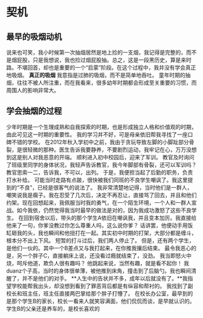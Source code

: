 # 契机
## 最早的吸烟动机
说来也可笑，我小时候第一次抽烟居然是地上捡的一支烟，我记得是完整的，而不是烟屁股，只是我想说，我也捡过烟屁股抽。总之，这是一段黑历史，算是来时路。不堪回首，却也是重要的一个“启蒙”阶段。在这个过程中，我并没有学会真正地吸烟。
**真正的吸烟** 我意指是过肺的吸烟，而不是简单地吞吐。
童年时期的抽烟，往往不被人所注重，而在我看来，很多幼年时期都会形成至关重要的习惯，而周围人的影响非常大。
## 学会抽烟的过程
少年时期是一个生理成熟和自我探索的时期，也是形成独立人格和价值观的时期，由此可见这一时期的重要性。
我的学习并不好，可是母亲依旧帮我寻找了一座口碑不错的学校。
在2012年秋入学初中之前，我由于贪玩导致左脚的小脚趾部分骨裂，是很轻微的那种。医生告诉我要静养，不要剧烈运动，我牢记在心，万万没想到这是别人对我恶意的开端。
顺利进入初中校园后，迎来了军训。
教官及时询问了班级里同学的身体状况，我轻声告诉教官，我今年脚部有骨裂，还可以军训吗？
教官思索一二，告诉我，不可以，出列。
于是，我便担当起了后勤的职务，负责打水补给。
可能当时走路有点跛，很快被我们同班的不良学生嘲讽了。我这里提到的“不良”，已经是很客气的说法了。
我非常清楚地记得，当时他们是一群人，嘲笑说我是瘸子。我在忍受了几次后，决定不再忍让，直接骂了回去，并且和他们约架。现在回想起来，我佩服当时我的勇气，在一个陌生环境，一个人和一群人宣战。如今我依，仍然觉得我当时最早的做法是对的，因为我成功激怒了这些不良学生。
在回到宿舍以后，带头的那个学生A依旧在嘲讽我，并且变本加厉。我直接给他来了一句，你爹没教过你怎么尊重人吗，这么说你爹？
话讲罢，他便动手用饭缸砸我的头，我也瞬间和他扭打在一起。其实初中时期的打架，大部分都是缠斗，根本分不出上下风。
短暂的打斗过后，我们两人停止了。
但是，还有两个学生，是他们一伙的。其中一个B差点又与我打起来，在你推我攘后结束。
最令我恶心的是，另一个胖子C，直接躺床上说，还没看过瘾就结束了，没劲。
我当即怒火中烧，呵斥他道，欺负人很有趣吗？
他跳起来说，当然有趣，就是看不起你！
我duanz个子高，当时的身体很单薄，被他推到床角，撞击到了后脑勺。我也瞬间清醒了，并不是他们的对手。
**人生中的告状并不多，成年以后就没有了。**我指望学校能帮我出头，却没想到看到了罪恶背后都是有纵容和帮衬的。
我找到了副校长和班主任，班主任直接两巴掌给那个胖子打懵了。
在校长办公室，最早到的是那个学生B的家长，校长一看来人就笑容满面，他们侃侃而谈，是早就认识的。学生B的父亲还是养车的，是校长喜欢的

<!--stackedit_data:
eyJoaXN0b3J5IjpbMzI2NDU5MzYyLDEyNDQ5MDI4OTYsMTU4ND
ExNTA4MiwxMjMyNTg2NDkwLDE1Nzg5OTM0ODgsMTEwOTA4Mzk3
Miw5OTIwNTg3NzIsLTExNDU1OTY0NCwtMTI5NjQ0NzAxMywtMz
I1OTQyMDYxLDczMzE3NjI5MSw4NDk2Nzk5NTBdfQ==
-->